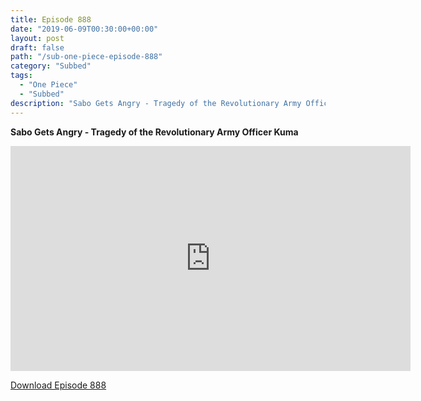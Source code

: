 ```yaml
---
title: Episode 888
date: "2019-06-09T00:30:00+00:00"
layout: post
draft: false
path: "/sub-one-piece-episode-888"
category: "Subbed"
tags:
  - "One Piece"
  - "Subbed"
description: "Sabo Gets Angry - Tragedy of the Revolutionary Army Officer Kuma"
---
```


**Sabo Gets Angry - Tragedy of the Revolutionary Army Officer Kuma**

<iframe width="640" height="360" src="https://www.rapidvideo.com/e/G3UUZ3KMMU" frameborder="0" marginwidth=0 marginheight=0 scrolling=no allowfullscreen></iframe>

<a href="http://ouo.io/qs/eCodkFEQ?s=https://rapidvid.to/d/https://www.rapidvideo.com/e/G3UUZ3KMMU">Download Episode 888</a>
